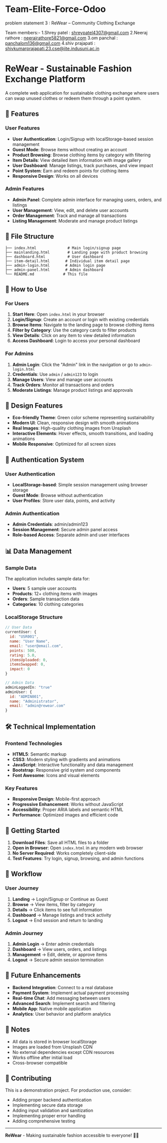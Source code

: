 # Team-Elite-Force-Odoo

problem statement 3 : ReWear – Community Clothing Exchange 

Team members:-
1.Shrey patel : shreypatel4307@gmail.com
2.Neeraj rathore : neerajrathore5821@gmail.com
3.om panchal : panchalom136@gmail.com 
4.shiv prajapati : shivkumarprajapati.23.cse@iite.indusuni.ac.in



# ReWear - Sustainable Fashion Exchange Platform

A complete web application for sustainable clothing exchange where users can swap unused clothes or redeem them through a point system.

## 🚀 Features

### User Features

- **User Authentication**: Login/Signup with localStorage-based session management
- **Guest Mode**: Browse items without creating an account
- **Product Browsing**: Browse clothing items by category with filtering
- **Item Details**: View detailed item information with image gallery
- **User Dashboard**: Manage listings, track purchases, and view impact
- **Point System**: Earn and redeem points for clothing items
- **Responsive Design**: Works on all devices

### Admin Features

- **Admin Panel**: Complete admin interface for managing users, orders, and listings
- **User Management**: View, edit, and delete user accounts
- **Order Management**: Track and manage all transactions
- **Listing Management**: Moderate and manage product listings

## 📁 File Structure

```
├── index.html              # Main login/signup page
├── mainlanding.html        # Landing page with product browsing
├── dashboard.html          # User dashboard
├── item-detail.html       # Individual item detail page
├── admin-login.html       # Admin login page
├── admin-panel.html       # Admin dashboard
└── README.md             # This file
```

## 🔧 How to Use

### For Users

1. **Start Here**: Open `index.html` in your browser
2. **Login/Signup**: Create an account or login with existing credentials
3. **Browse Items**: Navigate to the landing page to browse clothing items
4. **Filter by Category**: Use the category cards to filter products
5. **View Details**: Click on any item to view detailed information
6. **Access Dashboard**: Login to access your personal dashboard

### For Admins

1. **Admin Login**: Click the "Admin" link in the navigation or go to `admin-login.html`
2. **Credentials**: Use `admin` / `admin123` to login
3. **Manage Users**: View and manage user accounts
4. **Track Orders**: Monitor all transactions and orders
5. **Moderate Listings**: Manage product listings and approvals

## 🎨 Design Features

- **Eco-friendly Theme**: Green color scheme representing sustainability
- **Modern UI**: Clean, responsive design with smooth animations
- **Real Images**: High-quality clothing images from Unsplash
- **Interactive Elements**: Hover effects, smooth transitions, and loading animations
- **Mobile Responsive**: Optimized for all screen sizes

## 🔐 Authentication System

### User Authentication

- **LocalStorage-based**: Simple session management using browser storage
- **Guest Mode**: Browse without authentication
- **User Profiles**: Store user data, points, and activity

### Admin Authentication

- **Admin Credentials**: admin/admin123
- **Session Management**: Secure admin panel access
- **Role-based Access**: Separate admin and user interfaces

## 📊 Data Management

### Sample Data

The application includes sample data for:

- **Users**: 5 sample user accounts
- **Products**: 12+ clothing items with images
- **Orders**: Sample transaction data
- **Categories**: 10 clothing categories

### LocalStorage Structure

```javascript
// User Data
currentUser: {
  id: "USR001",
  name: "User Name",
  email: "user@email.com",
  points: 500,
  rating: 5.0,
  itemsUploaded: 0,
  itemsSwapped: 0,
  impact: 0
}

// Admin Data
adminLoggedIn: "true"
adminUser: {
  id: "ADMIN001",
  name: "Administrator",
  email: "admin@rewear.com"
}
```

## 🛠️ Technical Implementation

### Frontend Technologies

- **HTML5**: Semantic markup
- **CSS3**: Modern styling with gradients and animations
- **JavaScript**: Interactive functionality and data management
- **Bootstrap**: Responsive grid system and components
- **Font Awesome**: Icons and visual elements

### Key Features

- **Responsive Design**: Mobile-first approach
- **Progressive Enhancement**: Works without JavaScript
- **Accessibility**: Proper ARIA labels and semantic HTML
- **Performance**: Optimized images and efficient code

## 🚀 Getting Started

1. **Download Files**: Save all HTML files to a folder
2. **Open in Browser**: Open `index.html` in any modern web browser
3. **No Server Required**: Works completely client-side
4. **Test Features**: Try login, signup, browsing, and admin functions

## 🔄 Workflow

### User Journey

1. **Landing** → Login/Signup or Continue as Guest
2. **Browse** → View items, filter by category
3. **Details** → Click items to see full information
4. **Dashboard** → Manage listings and track activity
5. **Logout** → End session and return to landing

### Admin Journey

1. **Admin Login** → Enter admin credentials
2. **Dashboard** → View users, orders, and listings
3. **Management** → Edit, delete, or approve items
4. **Logout** → Secure admin session termination

## 🎯 Future Enhancements

- **Backend Integration**: Connect to a real database
- **Payment System**: Implement actual payment processing
- **Real-time Chat**: Add messaging between users
- **Advanced Search**: Implement search and filtering
- **Mobile App**: Native mobile application
- **Analytics**: User behavior and platform analytics

## 📝 Notes

- All data is stored in browser localStorage
- Images are loaded from Unsplash CDN
- No external dependencies except CDN resources
- Works offline after initial load
- Cross-browser compatible

## 🤝 Contributing

This is a demonstration project. For production use, consider:

- Adding proper backend authentication
- Implementing secure data storage
- Adding input validation and sanitization
- Implementing proper error handling
- Adding comprehensive testing

---

**ReWear** - Making sustainable fashion accessible to everyone! 🌱👕
